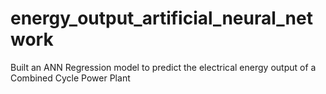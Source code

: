 # energy_output_artificial_neural_network
Built an ANN Regression model to predict the electrical energy output of a Combined Cycle Power Plant
